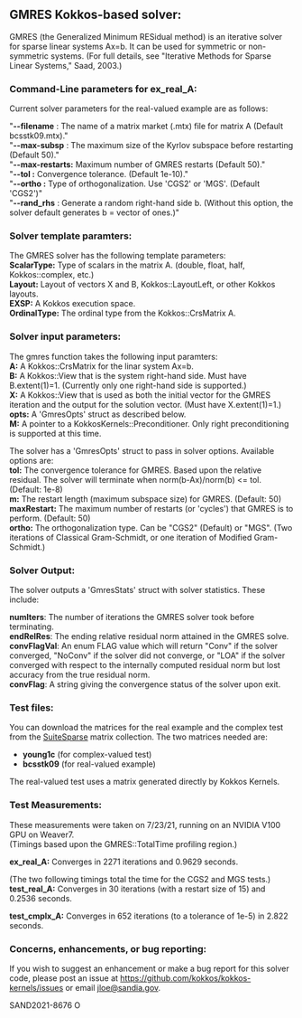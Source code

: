 ## GMRES Kokkos-based solver:

GMRES (the Generalized Minimum RESidual method) is an iterative solver for sparse linear systems Ax=b.  It can be used for symmetric or non-symmetric systems.  (For full details, see "Iterative Methods for Sparse Linear Systems," Saad, 2003.)

### Command-Line parameters for ex\_real\_A:
Current solver parameters for the real-valued example are as follows:

"**--filename**   :  The name of a matrix market (.mtx) file for matrix A (Default bcsstk09.mtx)."    
"**--max-subsp**   :  The maximum size of the Kyrlov subspace before restarting (Default 50)."   
"**--max-restarts:**  Maximum number of GMRES restarts (Default 50)."   
"**--tol        :**  Convergence tolerance.  (Default 1e-10)."   
"**--ortho       :**  Type of orthogonalization. Use 'CGS2' or 'MGS'. (Default 'CGS2')"    
"**--rand\_rhs**    :  Generate a random right-hand side b.  (Without this option, the solver default generates b = vector of ones.)"


### Solver template paramters:
The GMRES solver has the following template parameters:   
**ScalarType:** Type of scalars in the matrix A. (double, float, half, Kokkos::complex<double>, etc.)   
**Layout:** Layout of vectors X and B, Kokkos::LayoutLeft, or other Kokkos layouts.   
**EXSP:** A Kokkos execution space.   
**OrdinalType:** The ordinal type from the Kokkos::CrsMatrix A.


### Solver input parameters:
The gmres function takes the following input paramters:   
**A:** A Kokkos::CrsMatrix for the linar system Ax=b.   
**B:** A Kokkos::View that is the system right-hand side. Must have B.extent(1)=1. (Currently only one right-hand side is supported.)   
**X:** A Kokkos::View that is used as both the initial vector for the GMRES iteration and the output for the solution vector.  (Must have X.extent(1)=1.)   
**opts:** A 'GmresOpts' struct as described below.   
**M:** A pointer to a KokkosKernels::Preconditioner. Only right preconditioning is supported at this time.  

The solver has a 'GmresOpts' struct to pass in solver options.  Available options are:   
**tol:** The convergence tolerance for GMRES.  Based upon the relative residual. The solver will terminate when norm(b-Ax)/norm(b) <= tol. (Default: 1e-8)   
**m:** The restart length (maximum subspace size) for GMRES.  (Default: 50)   
**maxRestart:** The maximum number of restarts (or 'cycles') that GMRES is to perform. (Default: 50)   
**ortho:** The orthogonalization type.  Can be "CGS2" (Default) or "MGS".  (Two iterations of Classical Gram-Schmidt, or one iteration of Modified Gram-Schmidt.)   

### Solver Output:
The solver outputs a 'GmresStats' struct with solver statistics.  These include:

**numIters**: The number of iterations the GMRES solver took before terminating.   
**endRelRes**: The ending relative residual norm attained in the GMRES solve.   
**convFlagVal**: An enum FLAG value which will return "Conv" if the solver converged, "NoConv" if the solver did not converge, or "LOA" if the solver converged with respect to the internally computed residual norm but lost accuracy from the true residual norm.    
**convFlag**: A string giving the convergence status of the solver upon exit.  

### Test files:

You can download the matrices for the real example and the complex test from the [SuiteSparse](https://sparse.tamu.edu/) matrix collection.  The two matrices needed are:  
* **young1c** (for complex-valued test)
* **bcsstk09** (for real-valued example)

The real-valued test uses a matrix generated directly by Kokkos Kernels.

### Test Measurements:
These measurements were taken on 7/23/21, running on an NVIDIA V100 GPU on Weaver7.  
(Timings based upon the GMRES::TotalTime profiling region.)

**ex\_real\_A:** Converges in 2271 iterations and 0.9629 seconds.

(The two following timings total the time for the CGS2 and MGS tests.)   
**test\_real\_A:** Converges in 30 iterations (with a restart size of 15) and 0.2536 seconds.

**test\_cmplx\_A:** Converges in 652 iterations (to a tolerance of 1e-5) in 2.822 seconds.  

### Concerns, enhancements, or bug reporting:
If you wish to suggest an enhancement or make a bug report for this solver code, please post an issue at https://github.com/kokkos/kokkos-kernels/issues or email jloe@sandia.gov.

SAND2021-8676 O

